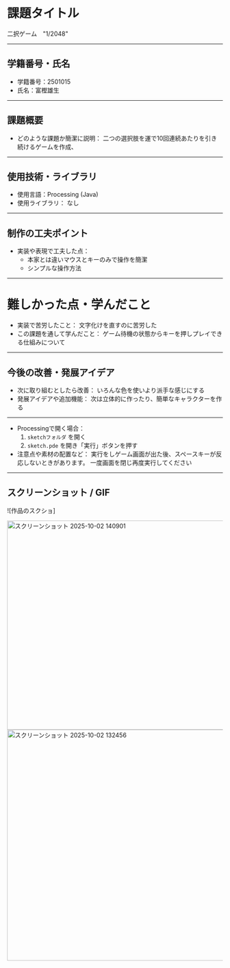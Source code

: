 # 課題タイトル
二択ゲーム　"1/2048"

---

## 学籍番号・氏名
- 学籍番号：2501015
- 氏名：富樫雄生

---

## 課題概要
- どのような課題か簡潔に説明：
  二つの選択肢を運で10回連続あたりを引き続けるゲームを作成、

---

## 使用技術・ライブラリ
- 使用言語：Processing (Java)
- 使用ライブラリ：
  なし

---

## 制作の工夫ポイント
- 実装や表現で工夫した点：
  - 本家とは違いマウスとキーのみで操作を簡潔
  - シンプルな操作方法

---

# 難しかった点・学んだこと
- 実装で苦労したこと：
 文字化けを直すのに苦労した
- この課題を通して学んだこと：
 ゲーム待機の状態からキーを押しプレイできる仕組みについて

---

## 今後の改善・発展アイデア
- 次に取り組むとしたら改善：
  いろんな色を使いより派手な感じにする
- 発展アイデアや追加機能：
  次は立体的に作ったり、簡単なキャラクターを作る

---

- Processingで開く場合：
  1. `sketchフォルダ` を開く
  2.  `sketch.pde` を開き「実行」ボタンを押す
- 注意点や素材の配置など：
  実行をしゲーム画面が出た後、スペースキーが反応しないときがあります。
  一度画面を閉じ再度実行してください
---

## スクリーンショット / GIF
![作品のスクショ] 

<img width="720" height="488" alt="スクリーンショット 2025-10-02 140901" src="https://github.com/user-attachments/assets/65f778c6-cb47-49f6-b34b-c2a778cf6261" />

<img width="751" height="539" alt="スクリーンショット 2025-10-02 132456" src="https://github.com/user-attachments/assets/cd3d0e99-6600-4ce7-be6f-1a190093bdd4" />
